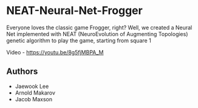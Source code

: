 # NEAT-Neural-Net-Frogger
Everyone loves the classic game Frogger, right? Well, we created a Neural Net implemented with NEAT (NeuroEvolution of Augmenting Topologies) genetic algorithm to play the game, starting from square 1

Video - https://youtu.be/8g5fjMBPA_M


## Authors
- Jaewook Lee
- Arnold Makarov
- Jacob Maxson
